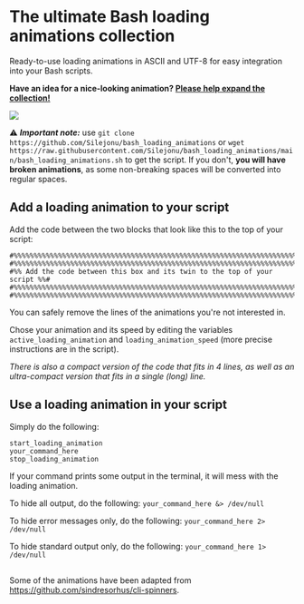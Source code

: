 # The ultimate Bash loading animations collection
Ready-to-use loading animations in ASCII and UTF-8 for easy integration into your Bash scripts.

**Have an idea for a nice-looking animation? [Please help expand the collection!](https://github.com/Silejonu/bash_loading_animations/issues/new?assignees=Silejonu&labels=enhancement&template=add-an-animation.yml&title=%5BNew+animation%5D+)**

![](https://github.com/Silejonu/bash_loading_animations/blob/main/demo.gif)

⚠ ***Important note:*** use `git clone https://github.com/Silejonu/bash_loading_animations` or `wget https://raw.githubusercontent.com/Silejonu/bash_loading_animations/main/bash_loading_animations.sh` to get the script. If you don't, **you will have broken animations**, as some non-breaking spaces will be converted into regular spaces.

## Add a loading animation to your script

Add the code between the two blocks that look like this to the top of your script:
```
#%%%%%%%%%%%%%%%%%%%%%%%%%%%%%%%%%%%%%%%%%%%%%%%%%%%%%%%%%%%%%%%%%%%%%%%%%%#
#%%%%%%%%%%%%%%%%%%%%%%%%%%%%%%%%%%%%%%%%%%%%%%%%%%%%%%%%%%%%%%%%%%%%%%%%%%#
#%% Add the code between this box and its twin to the top of your script %%#
#%%%%%%%%%%%%%%%%%%%%%%%%%%%%%%%%%%%%%%%%%%%%%%%%%%%%%%%%%%%%%%%%%%%%%%%%%%#
#%%%%%%%%%%%%%%%%%%%%%%%%%%%%%%%%%%%%%%%%%%%%%%%%%%%%%%%%%%%%%%%%%%%%%%%%%%#
```
You can safely remove the lines of the animations you're not interested in.

Chose your animation and its speed by editing the variables `active_loading_animation` and `loading_animation_speed` (more precise instructions are in the script).

*There is also a compact version of the code that fits in 4 lines, as well as an ultra-compact version that fits in a single (long) line.*

## Use a loading animation in your script
Simply do the following:
```
start_loading_animation
your_command_here
stop_loading_animation
```

If your command prints some output in the terminal, it will mess with the loading animation.

To hide all output, do the following: ```your_command_here &> /dev/null```

To hide error messages only, do the following: ```your_command_here 2> /dev/null```

To hide standard output only, do the following: ```your_command_here 1> /dev/null```

##
Some of the animations have been adapted from https://github.com/sindresorhus/cli-spinners.
